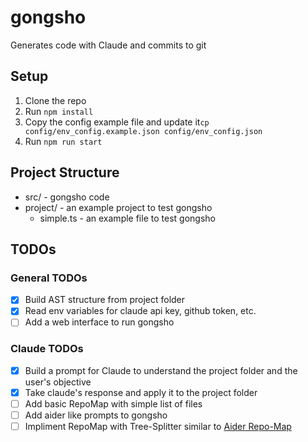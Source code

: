 # gongsho

Generates code with Claude and commits to git

## Setup

1. Clone the repo
2. Run `npm install`
3. Copy the config example file and update it`cp config/env_config.example.json config/env_config.json`
4. Run `npm run start`

## Project Structure

- src/ - gongsho code
- project/ - an example project to test gongsho
  - simple.ts - an example file to test gongsho

## TODOs

### General TODOs

- [x] Build AST structure from project folder
- [x] Read env variables for claude api key, github token, etc.
- [ ] Add a web interface to run gongsho

### Claude TODOs

- [x] Build a prompt for Claude to understand the project folder and the user's objective
- [x] Take claude's response and apply it to the project folder
- [ ] Add basic RepoMap with simple list of files
- [ ] Add aider like prompts to gongsho
- [ ] Impliment RepoMap with Tree-Splitter similar to [Aider Repo-Map](https://github.com/jxnl/aider/blob/main/aider/repo_map.py)
